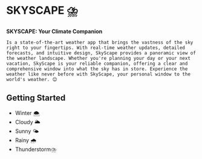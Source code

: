 # SKYSCAPE ⛈️

**SKYSCAPE: Your Climate Companion**

```
Is a state-of-the-art weather app that brings the vastness of the sky right to your fingertips. With real-time weather updates, detailed forecasts, and intuitive design, SkyScape provides a panoramic view of the weather landscape. Whether you're planning your day or your next vacation, SkyScape is your reliable companion, offering a clear and comprehensive window into what the sky has in store. Experience the weather like never before with SkyScape, your personal window to the world's weather. 😊
```

## Getting Started ##


- Winter 🌨️
- Cloudy 🌥️
- Sunny 🌤️
- Rainy 🌧️
- Thunderstorm⛈️


